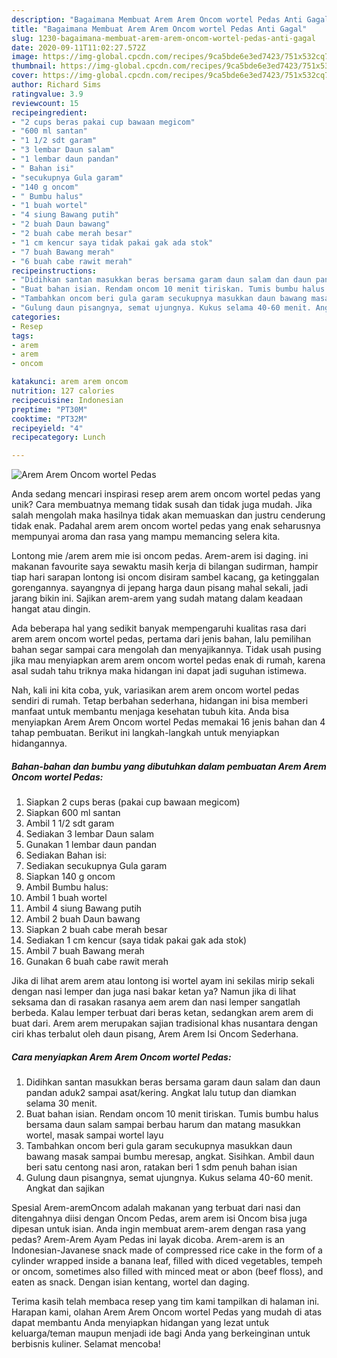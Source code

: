```yaml
---
description: "Bagaimana Membuat Arem Arem Oncom wortel Pedas Anti Gagal"
title: "Bagaimana Membuat Arem Arem Oncom wortel Pedas Anti Gagal"
slug: 1230-bagaimana-membuat-arem-arem-oncom-wortel-pedas-anti-gagal
date: 2020-09-11T11:02:27.572Z
image: https://img-global.cpcdn.com/recipes/9ca5bde6e3ed7423/751x532cq70/arem-arem-oncom-wortel-pedas-foto-resep-utama.jpg
thumbnail: https://img-global.cpcdn.com/recipes/9ca5bde6e3ed7423/751x532cq70/arem-arem-oncom-wortel-pedas-foto-resep-utama.jpg
cover: https://img-global.cpcdn.com/recipes/9ca5bde6e3ed7423/751x532cq70/arem-arem-oncom-wortel-pedas-foto-resep-utama.jpg
author: Richard Sims
ratingvalue: 3.9
reviewcount: 15
recipeingredient:
- "2 cups beras pakai cup bawaan megicom"
- "600 ml santan"
- "1 1/2 sdt garam"
- "3 lembar Daun salam"
- "1 lembar daun pandan"
- " Bahan isi"
- "secukupnya Gula garam"
- "140 g oncom"
- " Bumbu halus"
- "1 buah wortel"
- "4 siung Bawang putih"
- "2 buah Daun bawang"
- "2 buah cabe merah besar"
- "1 cm kencur saya tidak pakai gak ada stok"
- "7 buah Bawang merah"
- "6 buah cabe rawit merah"
recipeinstructions:
- "Didihkan santan masukkan beras bersama garam daun salam dan daun pandan aduk2 sampai asat/kering. Angkat lalu tutup dan diamkan selama 30 menit."
- "Buat bahan isian. Rendam oncom 10 menit tiriskan. Tumis bumbu halus bersama daun salam sampai berbau harum dan matang masukkan wortel, masak sampai wortel layu"
- "Tambahkan oncom beri gula garam secukupnya masukkan daun bawang masak sampai bumbu meresap, angkat. Sisihkan. Ambil daun beri satu centong nasi aron, ratakan beri 1 sdm penuh bahan isian"
- "Gulung daun pisangnya, semat ujungnya. Kukus selama 40-60 menit. Angkat dan sajikan"
categories:
- Resep
tags:
- arem
- arem
- oncom

katakunci: arem arem oncom 
nutrition: 127 calories
recipecuisine: Indonesian
preptime: "PT30M"
cooktime: "PT32M"
recipeyield: "4"
recipecategory: Lunch

---
```



![Arem Arem Oncom wortel Pedas](https://img-global.cpcdn.com/recipes/9ca5bde6e3ed7423/751x532cq70/arem-arem-oncom-wortel-pedas-foto-resep-utama.jpg)

Anda sedang mencari inspirasi resep arem arem oncom wortel pedas yang unik? Cara membuatnya memang tidak susah dan tidak juga mudah. Jika salah mengolah maka hasilnya tidak akan memuaskan dan justru cenderung tidak enak. Padahal arem arem oncom wortel pedas yang enak seharusnya mempunyai aroma dan rasa yang mampu memancing selera kita.

Lontong mie /arem arem mie isi oncom pedas. Arem-arem isi daging. ini makanan favourite saya sewaktu masih kerja di bilangan sudirman, hampir tiap hari sarapan lontong isi oncom disiram sambel kacang, ga ketinggalan gorengannya. sayangnya di jepang harga daun pisang mahal sekali, jadi jarang bikin ini. Sajikan arem-arem yang sudah matang dalam keadaan hangat atau dingin.

Ada beberapa hal yang sedikit banyak mempengaruhi kualitas rasa dari arem arem oncom wortel pedas, pertama dari jenis bahan, lalu pemilihan bahan segar sampai cara mengolah dan menyajikannya. Tidak usah pusing jika mau menyiapkan arem arem oncom wortel pedas enak di rumah, karena asal sudah tahu triknya maka hidangan ini dapat jadi suguhan istimewa.


Nah, kali ini kita coba, yuk, variasikan arem arem oncom wortel pedas sendiri di rumah. Tetap berbahan sederhana, hidangan ini bisa memberi manfaat untuk membantu menjaga kesehatan tubuh kita. Anda bisa menyiapkan Arem Arem Oncom wortel Pedas memakai 16 jenis bahan dan 4 tahap pembuatan. Berikut ini langkah-langkah untuk menyiapkan hidangannya.

<!--inarticleads1-->

##### Bahan-bahan dan bumbu yang dibutuhkan dalam pembuatan Arem Arem Oncom wortel Pedas:

1. Siapkan 2 cups beras (pakai cup bawaan megicom)
1. Siapkan 600 ml santan
1. Ambil 1 1/2 sdt garam
1. Sediakan 3 lembar Daun salam
1. Gunakan 1 lembar daun pandan
1. Sediakan  Bahan isi:
1. Sediakan secukupnya Gula garam
1. Siapkan 140 g oncom
1. Ambil  Bumbu halus:
1. Ambil 1 buah wortel
1. Ambil 4 siung Bawang putih
1. Ambil 2 buah Daun bawang
1. Siapkan 2 buah cabe merah besar
1. Sediakan 1 cm kencur (saya tidak pakai gak ada stok)
1. Ambil 7 buah Bawang merah
1. Gunakan 6 buah cabe rawit merah


Jika di lihat arem arem atau lontong isi wortel ayam ini sekilas mirip sekali dengan nasi lemper dan juga nasi bakar ketan ya? Namun jika di lihat seksama dan di rasakan rasanya aem arem dan nasi lemper sangatlah berbeda. Kalau lemper terbuat dari beras ketan, sedangkan arem arem di buat dari. Arem arem merupakan sajian tradisional khas nusantara dengan ciri khas terbalut oleh daun pisang, Arem Arem Isi Oncom Sederhana. 

<!--inarticleads2-->

##### Cara menyiapkan Arem Arem Oncom wortel Pedas:

1. Didihkan santan masukkan beras bersama garam daun salam dan daun pandan aduk2 sampai asat/kering. Angkat lalu tutup dan diamkan selama 30 menit.
1. Buat bahan isian. Rendam oncom 10 menit tiriskan. Tumis bumbu halus bersama daun salam sampai berbau harum dan matang masukkan wortel, masak sampai wortel layu
1. Tambahkan oncom beri gula garam secukupnya masukkan daun bawang masak sampai bumbu meresap, angkat. Sisihkan. Ambil daun beri satu centong nasi aron, ratakan beri 1 sdm penuh bahan isian
1. Gulung daun pisangnya, semat ujungnya. Kukus selama 40-60 menit. Angkat dan sajikan


Spesial Arem-aremOncom adalah makanan yang terbuat dari nasi dan ditengahnya diisi dengan Oncom Pedas, arem arem isi Oncom bisa juga dipesan untuk isian. Anda ingin membuat arem-arem dengan rasa yang pedas? Arem-Arem Ayam Pedas ini layak dicoba. Arem-arem is an Indonesian-Javanese snack made of compressed rice cake in the form of a cylinder wrapped inside a banana leaf, filled with diced vegetables, tempeh or oncom, sometimes also filled with minced meat or abon (beef floss), and eaten as snack. Dengan isian kentang, wortel dan daging. 

Terima kasih telah membaca resep yang tim kami tampilkan di halaman ini. Harapan kami, olahan Arem Arem Oncom wortel Pedas yang mudah di atas dapat membantu Anda menyiapkan hidangan yang lezat untuk keluarga/teman maupun menjadi ide bagi Anda yang berkeinginan untuk berbisnis kuliner. Selamat mencoba!
